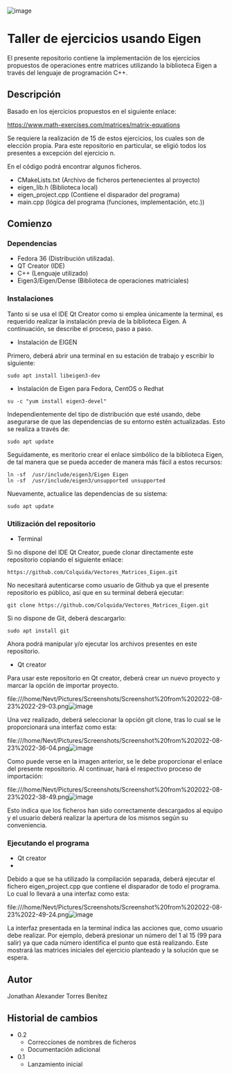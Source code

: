 ![image](https://user-images.githubusercontent.com/83324055/186306221-eb5af8a8-ed46-491b-9c15-8ee380cbf750.png)


# Taller de ejercicios usando Eigen

El presente repositorio contiene la implementación de los ejercicios propuestos de operaciones entre matrices utilizando la biblioteca Eigen a través del lenguaje de programación C++. 

## Descripción

Basado en los ejercicios propuestos en el siguiente enlace:

https://www.math-exercises.com/matrices/matrix-equations

Se requiere la realización de 15 de estos ejercicios, los cuales son de elección propia. Para este repositorio en particular, se eligió todos los presentes a excepción del ejercicio n.

En el código podrá encontrar algunos ficheros. 

* CMakeLists.txt (Archivo de ficheros pertenecientes al proyecto)
* eigen_lib.h (Biblioteca local)
* eigen_project.cpp (Contiene el disparador del programa)
* main.cpp (lógica del programa (funciones, implementación, etc.))

## Comienzo

### Dependencias

* Fedora 36 (Distribución utilizada).
* QT Creator (IDE)
* C++ (Lenguaje utilizado)
* Eigen3/Eigen/Dense (Biblioteca de operaciones matriciales) 

### Instalaciones

Tanto si se usa el IDE Qt Creator como si emplea únicamente la terminal, es requerido realizar la instalación previa de la biblioteca Eigen. A continuación, se describe el proceso, paso a paso. 

* Instalación de EIGEN

Primero, deberá abrir una terminal en su estación de trabajo y escribir lo siguiente: 

```
sudo apt install libeigen3-dev
```

* Instalación de Eigen para Fedora, CentOS o Redhat

```
su -c "yum install eigen3-devel"
```

Independientemente del tipo de distribución que esté usando, debe asegurarse de que las dependencias de su entorno estén actualizadas. Esto se realiza a través de:

```
sudo apt update
```
Seguidamente, es meritorio crear el enlace simbólico de la biblioteca Eigen, de tal manera que se pueda acceder de manera más fácil a estos recursos:

```
ln -sf  /usr/include/eigen3/Eigen Eigen
ln -sf  /usr/include/eigen3/unsupported unsupported
```

Nuevamente, actualice las dependencias de su sistema:

```
sudo apt update
```

### Utilización del repositorio 

* Terminal 

Si no dispone del IDE Qt Creator, puede clonar directamente este repositorio copiando el siguiente enlace: 

```
https://github.com/Colquida/Vectores_Matrices_Eigen.git
```
No necesitará autenticarse como usuario de Github ya que el presente repositorio es público, así que en su terminal deberá ejecutar:

```
git clone https://github.com/Colquida/Vectores_Matrices_Eigen.git
```

Si no dispone de Git, deberá descargarlo:

```
sudo apt install git
```

Ahora podrá manipular y/o ejecutar los archivos presentes en este repositorio. 

* Qt creator

Para usar este repositorio en Qt creator, deberá crear un nuevo proyecto y marcar la opción de importar proyecto. 

file:///home/Nevt/Pictures/Screenshots/Screenshot%20from%202022-08-23%2022-29-03.png![image](https://user-images.githubusercontent.com/83324055/186322292-216bfbba-a59c-49db-a9c6-f0fd93e18eb3.png)

Una vez realizado, deberá seleccionar la opción git clone, tras lo cual se le proporcionará una interfaz como esta:

file:///home/Nevt/Pictures/Screenshots/Screenshot%20from%202022-08-23%2022-36-04.png![image](https://user-images.githubusercontent.com/83324055/186323204-ae4adf30-fbff-4927-ba2f-3a461e66e950.png)

Como puede verse en la imagen anterior, se le debe proporcionar el enlace del presente repositorio. Al continuar, hará el respectivo proceso de importación:

file:///home/Nevt/Pictures/Screenshots/Screenshot%20from%202022-08-23%2022-38-49.png![image](https://user-images.githubusercontent.com/83324055/186323424-fd6ef0a7-cbe7-4a50-8c41-aae9ab861884.png)

Esto indica que los ficheros han sido correctamente descargados al equipo y el usuario deberá realizar la apertura de los mismos según su conveniencia. 

### Ejecutando el programa

* Qt creator
*
Debido a que se ha utilizado la compilación separada, deberá ejecutar el fichero eigen_project.cpp que contiene el disparador de todo el programa. Lo cual lo llevará a una interfaz como esta: 

file:///home/Nevt/Pictures/Screenshots/Screenshot%20from%202022-08-23%2022-49-24.png![image](https://user-images.githubusercontent.com/83324055/186324733-9f5968e9-937f-4671-89d8-55454e43bf5b.png)


La interfaz presentada en la terminal indica las acciones que, como usuario debe realizar. Por ejemplo, deberá presionar un número del 1 al 15 (99 para salir) ya que cada número identifica el punto que está realizando. Este mostrará las matrices iniciales del ejercicio planteado y la solución que se espera. 


## Autor

Jonathan Alexander Torres Benítez


## Historial de cambios

* 0.2
    * Correcciones de nombres de ficheros
    * Documentación adicional
* 0.1
    * Lanzamiento inicial
